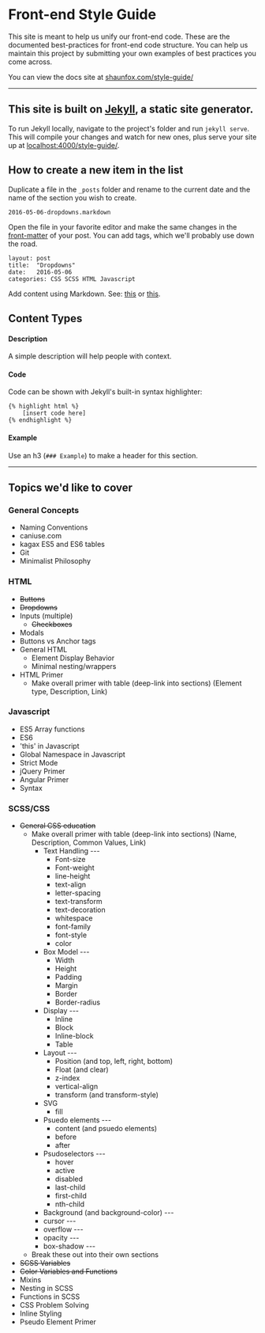 # Front-end Style Guide

This site is meant to help us unify our front-end code. These are the documented best-practices for front-end code structure. You can help us maintain this project by submitting your own examples of best practices you come across.

You can view the docs site at [shaunfox.com/style-guide/](http://shaunfox.com/style-guide/)

---

## This site is built on [Jekyll](https://jekyllrb.com/), a static site generator.

To run Jekyll locally, navigate to the project's folder and run `jekyll serve`. This will compile your changes and watch for new ones, plus serve your site up at [localhost:4000/style-guide/](http://localhost:4000/style-guide/).

## How to create a new item in the list

Duplicate a file in the `_posts` folder and rename to the current date and the name of the section you wish to create.

	2016-05-06-dropdowns.markdown

Open the file in your favorite editor and make the same changes in the [front-matter](https://jekyllrb.com/docs/frontmatter/) of your post. You can add tags, which we'll probably use down the road.

	layout: post
	title:  "Dropdowns"
	date:   2016-05-06
	categories: CSS SCSS HTML Javascript

Add content using Markdown. See: [this](https://daringfireball.net/projects/markdown/syntax) or [this](https://github.com/adam-p/markdown-here/wiki/Markdown-Cheatsheet).

## Content Types

#### Description

A simple description will help people with context.

#### Code

Code can be shown with Jekyll's built-in syntax highlighter:

	{% highlight html %}
		[insert code here]
	{% endhighlight %}

#### Example

Use an h3 (`### Example`) to make a header for this section.

---

## Topics we'd like to cover

### General Concepts

- Naming Conventions
- caniuse.com
- kagax ES5 and ES6 tables
- Git
- Minimalist Philosophy

### HTML

- ~~Buttons~~
- ~~Dropdowns~~
- Inputs (multiple)
	- ~~Checkboxes~~
- Modals
- Buttons vs Anchor tags
- General HTML
	- Element Display Behavior
	- Minimal nesting/wrappers
- HTML Primer
	- Make overall primer with table (deep-link into sections) (Element type, Description, Link)

### Javascript

- ES5 Array functions
- ES6
- 'this' in Javascript
- Global Namespace in Javascript
- Strict Mode
- jQuery Primer
- Angular Primer
- Syntax

### SCSS/CSS

- ~~General CSS education~~
	- Make overall primer with table (deep-link into sections) (Name, Description, Common Values, Link)
	    - Text Handling ---
	        - Font-size
	        - Font-weight
	        - line-height
	        - text-align
	        - letter-spacing
	        - text-transform
	        - text-decoration
	        - whitespace
	        - font-family
	        - font-style
	        - color
	    - Box Model ---
	        - Width
	        - Height
	        - Padding
	        - Margin
	        - Border
	        - Border-radius
	    - Display ---
	        - Inline
	        - Block
	        - Inline-block
	        - Table
	    - Layout ---
            - Position (and top, left, right, bottom)
	        - Float (and clear)
	        - z-index
	        - vertical-align
	        - transform (and transform-style)
	    - SVG
	        - fill
	    - Psuedo elements ---
	         - content (and psuedo elements)
	         - before
	         - after
	    - Psudoselectors ---
	        - hover
	        - active
	        - disabled
	        - last-child
	        - first-child
	        - nth-child
	    - Background (and background-color) ---
	    - cursor ---
	    - overflow ---
	    - opacity ---
	    - box-shadow ---
	- Break these out into their own sections
- ~~SCSS Variables~~
- ~~Color Variables and Functions~~
- Mixins
- Nesting in SCSS
- Functions in SCSS
- CSS Problem Solving
- Inline Styling
- Pseudo Element Primer
